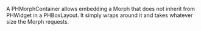 A PHMorphContainer allows embedding a Morph that does not inherit from PHWidget in a PHBoxLayout. It simply wraps around it and takes whatever size the Morph requests.